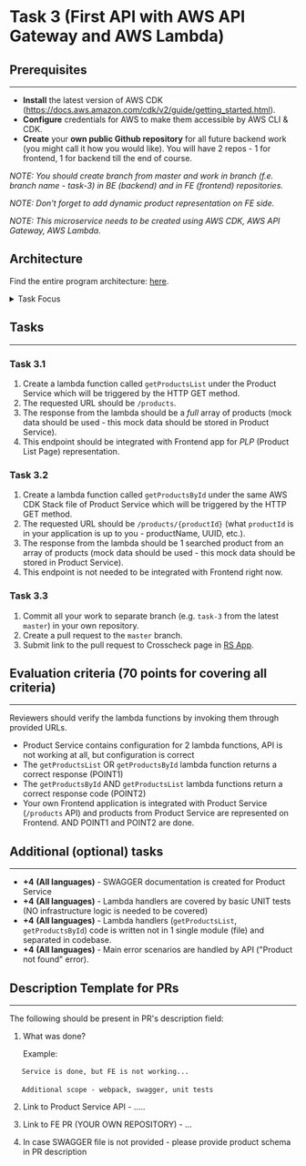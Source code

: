 # Task 3 (First API with AWS API Gateway and AWS Lambda)

## Prerequisites

---

- **Install** the latest version of AWS CDK (https://docs.aws.amazon.com/cdk/v2/guide/getting_started.html).
- **Configure** credentials for AWS to make them accessible by AWS CLI & CDK.
- **Create** your **own public Github repository** for all future backend work (you might call it how you would like). You will have 2 repos - 1 for frontend, 1 for backend till the end of course.

_NOTE: You should create branch from master and work in branch (f.e. branch name - task-3) in BE (backend) and in FE (frontend) repositories._

_NOTE: Don't forget to add dynamic product representation on FE side._

_NOTE: This microservice needs to be created using AWS CDK, AWS API Gateway, AWS Lambda._

## Architecture

Find the entire program architecture: [here](../Architecture.pdf).

<details>
  <summary>Task Focus</summary>

  The following image provides more info about task focus.

  <img src="./module_focus.png" />

</details>

## Tasks

---

### Task 3.1

1. Create a lambda function called `getProductsList` under the Product Service which will be triggered by the HTTP GET method.
2. The requested URL should be `/products`.
3. The response from the lambda should be a _full_ array of products (mock data should be used - this mock data should be stored in Product Service).
4. This endpoint should be integrated with Frontend app for _PLP_ (Product List Page) representation.

### Task 3.2

1. Create a lambda function called `getProductsById` under the same AWS CDK Stack file of Product Service which will be triggered by the HTTP GET method.
2. The requested URL should be `/products/{productId}` (what `productId` is in your application is up to you - productName, UUID, etc.).
3. The response from the lambda should be 1 searched product from an array of products (mock data should be used - this mock data should be stored in Product Service).
4. This endpoint is not needed to be integrated with Frontend right now.

### Task 3.3

1. Commit all your work to separate branch (e.g. `task-3` from the latest `master`) in your own repository.
2. Create a pull request to the `master` branch.
3. Submit link to the pull request to Crosscheck page in [RS App](https://app.rs.school).

## Evaluation criteria (70 points for covering all criteria)

---

Reviewers should verify the lambda functions by invoking them through provided URLs.

- Product Service contains configuration for 2 lambda functions, API is not working at all, but configuration is correct
- The `getProductsList` OR `getProductsById` lambda function returns a correct response (POINT1)
- The `getProductsById` AND `getProductsList` lambda functions return a correct response code (POINT2)
- Your own Frontend application is integrated with Product Service (`/products` API) and products from Product Service are represented on Frontend. AND POINT1 and POINT2 are done.

## Additional (optional) tasks

---

- **+4** **(All languages)** - SWAGGER documentation is created for Product Service
- **+4** **(All languages)** - Lambda handlers are covered by basic UNIT tests (NO infrastructure logic is needed to be covered)
- **+4** **(All languages)** - Lambda handlers (`getProductsList`, `getProductsById`) code is written not in 1 single module (file) and separated in codebase.
- **+4** **(All languages)** - Main error scenarios are handled by API ("Product not found" error).

## Description Template for PRs

---

The following should be present in PR's description field:

1. What was done?

   Example:

```
   Service is done, but FE is not working...

   Additional scope - webpack, swagger, unit tests
```

2. Link to Product Service API - .....
3. Link to FE PR (YOUR OWN REPOSITORY) - ...

4. In case SWAGGER file is not provided - please provide product schema in PR description
